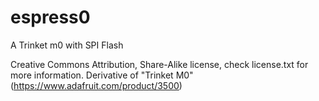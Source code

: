 # espress0
A Trinket m0 with SPI Flash

Creative Commons Attribution, Share-Alike license, check license.txt for more information. Derivative of "Trinket M0" (https://www.adafruit.com/product/3500)
